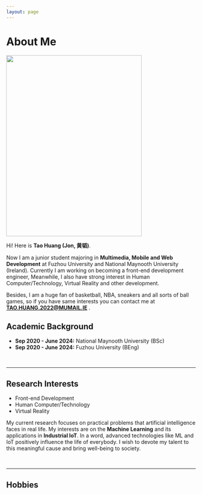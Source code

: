 ```yaml
---
layout: page
---
```


# About Me

<img src="https://Deboo08.github.io/HT3.jpg" class="floatpic" width="360" height="480">

Hi! Here is **Tao Huang (Jon, 黄韬)**.

Now I am a junior student majoring in **Multimedia, Mobile and Web Development** at Fuzhou University and National Maynooth University (Ireland). Currently I am working on becoming a front-end development engineer, Meanwhile, I also have strong interest in Human Computer/Technology, Virtual Reality and other development. 

Besides, I am a huge fan of basketball, NBA, sneakers and all sorts of ball games, so if you have same interests you can contact me at **TAO.HUANG.2022@MUMAIL.IE** .

## Academic Background

- **Sep 2020 - June 2024:** National Maynooth University (BSc)
- **Sep 2020 - June 2024:** Fuzhou University (BEng)
<br>

---

## Research Interests

- Front-end Development
- Human Computer/Technology
- Virtual Reality

My current research focuses on practical problems that artificial intelligence faces in real life. My interests are on the **Machine Learning** and its applications in **Industrial IoT**. In a word, advanced technologies like ML and IoT positively influence the life of everybody.  I wish to devote my talent to this meaningful cause and bring well-being to society.

<br>

---

## Hobbies
